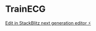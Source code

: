 # TrainECG

[Edit in StackBlitz next generation editor ⚡️](https://stackblitz.com/~/github.com/RakeshVel23/TrainECG)